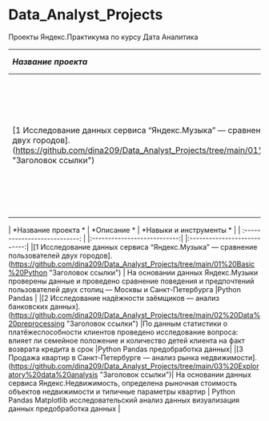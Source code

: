 # Data_Analyst_Projects
Проекты Яндекс.Практикумa  по курсу Дата Аналитика 


|  *Название проекта*   |  *Описание*  |  *Навыки и инструменты* |
| :---------------------| :------------| :-----------------------| 
|[1 Исследование данных сервиса “Яндекс.Музыка” — сравнение пользователей двух городов].(https://github.com/dina209/Data_Analyst_Projects/tree/main/01%20Basic%20Python "Заголовок ссылки")||На основании данных Яндекс.Музыки проверены данные и проведено сравнение поведения и предпочтений пользователей двух столиц — Москвы и Санкт-Петербурга | Python Pandas |
 

| *Название проекта   *         | *Описание  *               | *Навыки и инструменты *  |
| :---------------------------: | |:---------------------------:| |:---------------------------:|
|[1 Исследование данных сервиса “Яндекс.Музыка” — сравнение пользователей двух городов].(https://github.com/dina209/Data_Analyst_Projects/tree/main/01%20Basic%20Python "Заголовок ссылки") | На основании данных Яндекс.Музыки проверены данные и проведено сравнение поведения и предпочтений пользователей двух столиц — Москвы и Санкт-Петербурга |Python Pandas |
|[2 Исследование надёжности заёмщиков — анализ банковских данных].(https://github.com/dina209/Data_Analyst_Projects/tree/main/02%20Data%20preprocessing  "Заголовок ссылки")
|По данным статистики о платёжеспособности клиентов проведено исследование вопроса: влияет ли семейное положение и количество детей клиента на факт возврата кредита в срок
|Python   Pandas предобработка данных| 
|[3 Продажа квартир в Санкт-Петербурге — анализ рынка недвижимости].(https://github.com/dina209/Data_Analyst_Projects/tree/main/03%20Exploratory%20data%20analysis  "Заголовок ссылки")| На основании данных сервиса Яндекс.Недвижимость, определена рыночная стоимость объектов недвижимости и типичные параметры квартир | Python   Pandas  Matplotlib исследовательский анализ данных  визуализация данных предобработка данных |


























